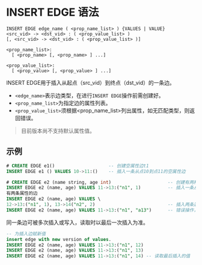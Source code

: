 # INSERT EDGE 语法

```sq
INSERT EDGE edge_name ( <prop_name_list> ) {VALUES | VALUE}
<src_vid> -> <dst_vid> : ( <prop_value_list> )
[, <src_vid> -> <dst_vid> : ( <prop_value_list> )]

<prop_name_list>:
  [ <prop_name> [, <prop_name> ] ...]

<prop_value_list>:
  [ <prop_value> [, <prop_value> ] ...]
```

INSERT EDGE用于插入从起点（src_vid）到终点（dst_vid）的一条边。

* `<edge_name>`表示边类型，在进行`INSERT EDGE`操作前需创建好。
* `<prop_name_list>`为指定边的属性列表。
* `<prop_value_list>`须根据<prop_name_list>列出属性，如无匹配类型，则返回错误。

>目前版本尚不支持默认属性值。

## 示例

```sql
# CREATE EDGE e1()                    -- 创建空属性边t1
INSERT EDGE e1 () VALUES 10->11:()    -- 插入一条从点10到点11的空属性边
```

```sql
# CREATE EDGE e2 (name string, age int)                     -- 创建有两种属性的边e2
INSERT EDGE e2 (name, age) VALUES 11->13:("n1", 1)          -- 插入一条从点11到点13的
有两条属性的边
INSERT EDGE e2 (name, age) VALUES \
12->13:("n1", 1), 13->14("n2", 2)                           -- 插入两条边
INSERT EDGE e2 (name, age) VALUES 11->13:("n1", "a13")      -- 错误操作，"a13"不是int类型
```

同一条边可被多次插入或写入，读取时以最后一次插入为准。

```sql
-- 为插入边赋新值
insert edge with new version of values. 
INSERT EDGE e2 (name, age) VALUES 11->13:("n1", 12)
INSERT EDGE e2 (name, age) VALUES 11->13:("n1", 13)
INSERT EDGE e2 (name, age) VALUES 11->13:("n1", 14) -- 读取最后插入的值
```
